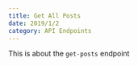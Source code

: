 ```yaml
---
title: Get All Posts
date: 2019/1/2
category: API Endpoints
---
```


This is about the `get-posts` endpoint